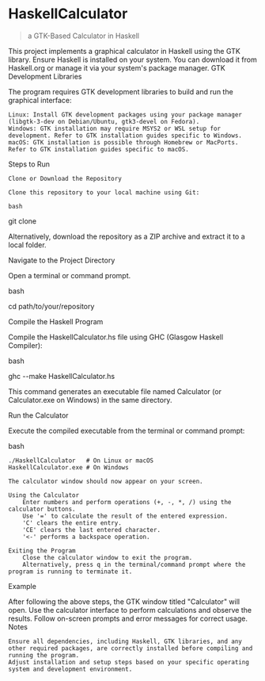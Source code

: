 # HaskellCalculator
> a GTK-Based Calculator in Haskell

This project implements a graphical calculator in Haskell using the GTK library.
Ensure Haskell is installed on your system. You can download it from Haskell.org or manage it via your system's package manager.
GTK Development Libraries

The program requires GTK development libraries to build and run the graphical interface:

    Linux: Install GTK development packages using your package manager (libgtk-3-dev on Debian/Ubuntu, gtk3-devel on Fedora).
    Windows: GTK installation may require MSYS2 or WSL setup for development. Refer to GTK installation guides specific to Windows.
    macOS: GTK installation is possible through Homebrew or MacPorts. Refer to GTK installation guides specific to macOS.

Steps to Run

    Clone or Download the Repository

    Clone this repository to your local machine using Git:

    bash

git clone <repository-url>

Alternatively, download the repository as a ZIP archive and extract it to a local folder.

Navigate to the Project Directory

Open a terminal or command prompt.

bash

cd path/to/your/repository

Compile the Haskell Program

Compile the HaskellCalculator.hs file using GHC (Glasgow Haskell Compiler):

bash

ghc --make HaskellCalculator.hs

This command generates an executable file named Calculator (or Calculator.exe on Windows) in the same directory.

Run the Calculator

Execute the compiled executable from the terminal or command prompt:

bash

    ./HaskellCalculator   # On Linux or macOS
    HaskellCalculator.exe # On Windows

    The calculator window should now appear on your screen.

    Using the Calculator
        Enter numbers and perform operations (+, -, *, /) using the calculator buttons.
        Use '=' to calculate the result of the entered expression.
        'C' clears the entire entry.
        'CE' clears the last entered character.
        '<-' performs a backspace operation.

    Exiting the Program
        Close the calculator window to exit the program.
        Alternatively, press q in the terminal/command prompt where the program is running to terminate it.

Example

After following the above steps, the GTK window titled "Calculator" will open. Use the calculator interface to perform calculations and observe the results. Follow on-screen prompts and error messages for correct usage.
Notes

    Ensure all dependencies, including Haskell, GTK libraries, and any other required packages, are correctly installed before compiling and running the program.
    Adjust installation and setup steps based on your specific operating system and development environment.
